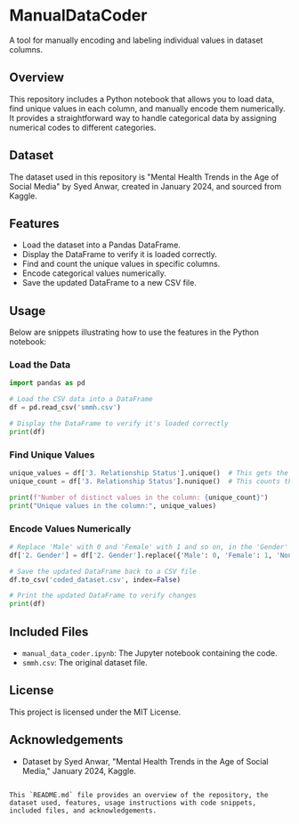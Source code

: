 # ManualDataCoder

A tool for manually encoding and labeling individual values in dataset columns.

## Overview
This repository includes a Python notebook that allows you to load data, find unique values in each column, and manually encode them numerically. It provides a straightforward way to handle categorical data by assigning numerical codes to different categories.

## Dataset
The dataset used in this repository is "Mental Health Trends in the Age of Social Media" by Syed Anwar, created in January 2024, and sourced from Kaggle.

## Features
- Load the dataset into a Pandas DataFrame.
- Display the DataFrame to verify it is loaded correctly.
- Find and count the unique values in specific columns.
- Encode categorical values numerically.
- Save the updated DataFrame to a new CSV file.

## Usage
Below are snippets illustrating how to use the features in the Python notebook:

### Load the Data
```python
import pandas as pd

# Load the CSV data into a DataFrame
df = pd.read_csv('smmh.csv')

# Display the DataFrame to verify it's loaded correctly
print(df)
```

### Find Unique Values
```python
unique_values = df['3. Relationship Status'].unique()  # This gets the unique values
unique_count = df['3. Relationship Status'].nunique()  # This counts the number of unique values

print(f"Number of distinct values in the column: {unique_count}")
print("Unique values in the column:", unique_values)
```

### Encode Values Numerically
```python
# Replace 'Male' with 0 and 'Female' with 1 and so on, in the 'Gender' column
df['2. Gender'] = df['2. Gender'].replace({'Male': 0, 'Female': 1, 'Nonbinary': 2, 'Non-binary': 2, 'NB': 2, 'Non binary': 2, 'Trans': 3, 'unsure': 4})

# Save the updated DataFrame back to a CSV file
df.to_csv('coded_dataset.csv', index=False)

# Print the updated DataFrame to verify changes
print(df)
```

## Included Files
- `manual_data_coder.ipynb`: The Jupyter notebook containing the code.
- `smmh.csv`: The original dataset file.

## License
This project is licensed under the MIT License.

## Acknowledgements
- Dataset by Syed Anwar, "Mental Health Trends in the Age of Social Media," January 2024, Kaggle.
```

This `README.md` file provides an overview of the repository, the dataset used, features, usage instructions with code snippets, included files, and acknowledgements.
